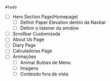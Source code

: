 	#todo
- [ ] Hero Section Page(Homepage)
	- [ ] Definir Paper Elevation dentro da Navbar
	- [ ] Definir o listener da window 
- [ ] Scrollbar Customizada
- [ ] About Us Page
- [ ] Diary Page
- [ ] Calculadoras Page
- [ ] Animações 
	- [ ] Animar Butões de Menu
	- [ ] Imagens 
	- [ ] Conteúdo fora de vista